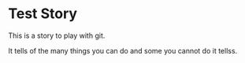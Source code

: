 # Test Story

This is a story to play with git.

It tells of the many things you can do and some you cannot do it tellss.
